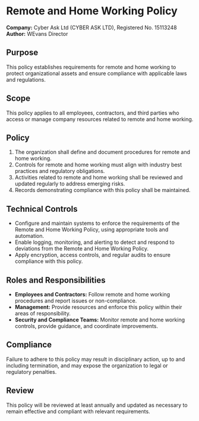 # Remote and Home Working Policy

**Company:** Cyber Ask Ltd (CYBER ASK LTD), Registered No. 15113248  
**Author:** WEvans Director

## Purpose

This policy establishes requirements for remote and home working to protect organizational assets and ensure compliance with applicable laws and regulations.

## Scope

This policy applies to all employees, contractors, and third parties who access or manage company resources related to remote and home working.

## Policy

1. The organization shall define and document procedures for remote and home working.
2. Controls for remote and home working must align with industry best practices and regulatory obligations.
3. Activities related to remote and home working shall be reviewed and updated regularly to address emerging risks.
4. Records demonstrating compliance with this policy shall be maintained.

## Technical Controls

- Configure and maintain systems to enforce the requirements of the Remote and Home Working Policy, using appropriate tools and automation.
- Enable logging, monitoring, and alerting to detect and respond to deviations from the Remote and Home Working Policy.
- Apply encryption, access controls, and regular audits to ensure compliance with this policy.

## Roles and Responsibilities

- **Employees and Contractors:** Follow remote and home working procedures and report issues or non-compliance.
- **Management:** Provide resources and enforce this policy within their areas of responsibility.
- **Security and Compliance Teams:** Monitor remote and home working controls, provide guidance, and coordinate improvements.

## Compliance

Failure to adhere to this policy may result in disciplinary action, up to and including termination, and may expose the organization to legal or regulatory penalties.

## Review

This policy will be reviewed at least annually and updated as necessary to remain effective and compliant with relevant requirements.
